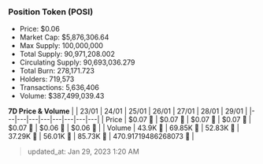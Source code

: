 
  ### Position Token (POSI)
  - Price: $0.06
  - Market Cap: $5,876,306.64
  - Max Supply: 100,000,000
  - Total Supply: 90,971,208.002
  - Circulating Supply: 90,693,036.279
  - Total Burn: 278,171.723
  - Holders: 719,573
  - Transactions: 5,636,406
  - Volume: $387,499,039.43

  **7D Price & Volume**
  | | 23&#x2F;01 | 24&#x2F;01 | 25&#x2F;01 | 26&#x2F;01 | 27&#x2F;01 | 28&#x2F;01 | 29&#x2F;01 |
  |---|---|---|---|---|---|---|---|
  | Price | $0.07 🚀 | $0.07 🔻 | $0.07 🔻 | $0.07 🔻 | $0.07 🔻 | $0.06 🔻 | $0.06 🚀 |
  | Volume | 43.9K 🔻 | 69.85K 🚀 | 52.83K 🔻 | 37.29K 🔻 | 56.01K 🚀 | 85.73K 🚀 | 470.91719486268073 🔻 |

  > updated_at: Jan 29, 2023 1:20 AM
